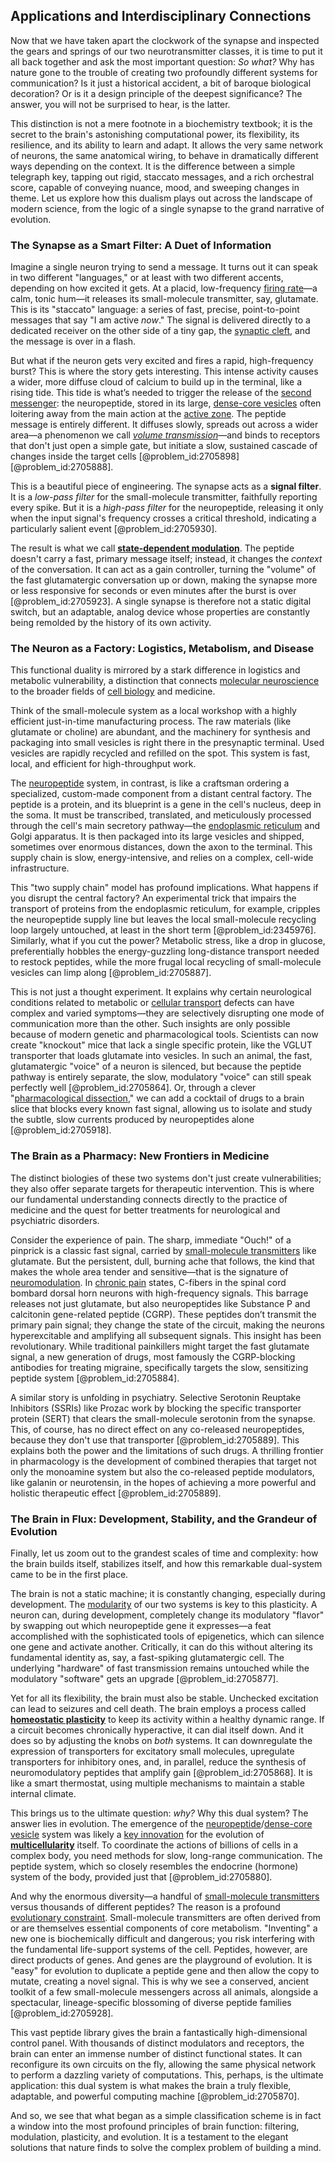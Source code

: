 ## Applications and Interdisciplinary Connections

Now that we have taken apart the clockwork of the synapse and inspected the gears and springs of our two neurotransmitter classes, it is time to put it all back together and ask the most important question: *So what?* Why has nature gone to the trouble of creating two profoundly different systems for communication? Is it just a historical accident, a bit of baroque biological decoration? Or is it a design principle of the deepest significance? The answer, you will not be surprised to hear, is the latter.

This distinction is not a mere footnote in a biochemistry textbook; it is the secret to the brain's astonishing computational power, its flexibility, its resilience, and its ability to learn and adapt. It allows the very same network of neurons, the same anatomical wiring, to behave in dramatically different ways depending on the context. It is the difference between a simple telegraph key, tapping out rigid, staccato messages, and a rich orchestral score, capable of conveying nuance, mood, and sweeping changes in theme. Let us explore how this dualism plays out across the landscape of modern science, from the logic of a single synapse to the grand narrative of evolution.

### The Synapse as a Smart Filter: A Duet of Information

Imagine a single neuron trying to send a message. It turns out it can speak in two different "languages," or at least with two different accents, depending on how excited it gets. At a placid, low-frequency [firing rate](@article_id:275365)—a calm, tonic hum—it releases its small-molecule transmitter, say, glutamate. This is its "staccato" language: a series of fast, precise, point-to-point messages that say "I am active *now*." The signal is delivered directly to a dedicated receiver on the other side of a tiny gap, the [synaptic cleft](@article_id:176612), and the message is over in a flash.

But what if the neuron gets very excited and fires a rapid, high-frequency burst? This is where the story gets interesting. This intense activity causes a wider, more diffuse cloud of calcium to build up in the terminal, like a rising tide. This tide is what’s needed to trigger the release of the [second messenger](@article_id:149044): the neuropeptide, stored in its large, [dense-core vesicles](@article_id:168498) often loitering away from the main action at the [active zone](@article_id:176863). The peptide message is entirely different. It diffuses slowly, spreads out across a wider area—a phenomenon we call *[volume transmission](@article_id:170411)*—and binds to receptors that don't just open a simple gate, but initiate a slow, sustained cascade of changes inside the target cells [@problem_id:2705898] [@problem_id:2705888].

This is a beautiful piece of engineering. The synapse acts as a **signal filter**. It is a *low-pass filter* for the small-molecule transmitter, faithfully reporting every spike. But it is a *high-pass filter* for the neuropeptide, releasing it only when the input signal's frequency crosses a critical threshold, indicating a particularly salient event [@problem_id:2705930].

The result is what we call **[state-dependent modulation](@article_id:197913)**. The peptide doesn't carry a fast, primary message itself; instead, it changes the *context* of the conversation. It can act as a gain controller, turning the "volume" of the fast glutamatergic conversation up or down, making the synapse more or less responsive for seconds or even minutes after the burst is over [@problem_id:2705923]. A single synapse is therefore not a static digital switch, but an adaptable, analog device whose properties are constantly being remolded by the history of its own activity.

### The Neuron as a Factory: Logistics, Metabolism, and Disease

This functional duality is mirrored by a stark difference in logistics and metabolic vulnerability, a distinction that connects [molecular neuroscience](@article_id:162278) to the broader fields of [cell biology](@article_id:143124) and medicine.

Think of the small-molecule system as a local workshop with a highly efficient just-in-time manufacturing process. The raw materials (like glutamate or choline) are abundant, and the machinery for synthesis and packaging into small vesicles is right there in the presynaptic terminal. Used vesicles are rapidly recycled and refilled on the spot. This system is fast, local, and efficient for high-throughput work.

The [neuropeptide](@article_id:167090) system, in contrast, is like a craftsman ordering a specialized, custom-made component from a distant central factory. The peptide is a protein, and its blueprint is a gene in the cell's nucleus, deep in the soma. It must be transcribed, translated, and meticulously processed through the cell's main secretory pathway—the [endoplasmic reticulum](@article_id:141829) and Golgi apparatus. It is then packaged into its large vesicles and shipped, sometimes over enormous distances, down the axon to the terminal. This supply chain is slow, energy-intensive, and relies on a complex, cell-wide infrastructure.

This "two supply chain" model has profound implications. What happens if you disrupt the central factory? An experimental trick that impairs the transport of proteins from the endoplasmic reticulum, for example, cripples the neuropeptide supply line but leaves the local small-molecule recycling loop largely untouched, at least in the short term [@problem_id:2345976]. Similarly, what if you cut the power? Metabolic stress, like a drop in glucose, preferentially hobbles the energy-guzzling long-distance transport needed to restock peptides, while the more frugal local recycling of small-molecule vesicles can limp along [@problem_id:2705887].

This is not just a thought experiment. It explains why certain neurological conditions related to metabolic or [cellular transport](@article_id:141793) defects can have complex and varied symptoms—they are selectively disrupting one mode of communication more than the other. Such insights are only possible because of modern genetic and pharmacological tools. Scientists can now create "knockout" mice that lack a single specific protein, like the VGLUT transporter that loads glutamate into vesicles. In such an animal, the fast, glutamatergic "voice" of a neuron is silenced, but because the peptide pathway is entirely separate, the slow, modulatory "voice" can still speak perfectly well [@problem_id:2705864]. Or, through a clever "[pharmacological dissection](@article_id:169781)," we can add a cocktail of drugs to a brain slice that blocks every known fast signal, allowing us to isolate and study the subtle, slow currents produced by neuropeptides alone [@problem_id:2705918].

### The Brain as a Pharmacy: New Frontiers in Medicine

The distinct biologies of these two systems don't just create vulnerabilities; they also offer separate targets for therapeutic intervention. This is where our fundamental understanding connects directly to the practice of medicine and the quest for better treatments for neurological and psychiatric disorders.

Consider the experience of pain. The sharp, immediate "Ouch!" of a pinprick is a classic fast signal, carried by [small-molecule transmitters](@article_id:188178) like glutamate. But the persistent, dull, burning ache that follows, the kind that makes the whole area tender and sensitive—that is the signature of [neuromodulation](@article_id:147616). In [chronic pain](@article_id:162669) states, C-fibers in the spinal cord bombard dorsal horn neurons with high-frequency signals. This barrage releases not just glutamate, but also neuropeptides like Substance P and calcitonin gene-related peptide (CGRP). These peptides don’t transmit the primary pain signal; they change the state of the circuit, making the neurons hyperexcitable and amplifying all subsequent signals. This insight has been revolutionary. While traditional painkillers might target the fast glutamate signal, a new generation of drugs, most famously the CGRP-blocking antibodies for treating migraine, specifically targets the slow, sensitizing peptide system [@problem_id:2705884].

A similar story is unfolding in psychiatry. Selective Serotonin Reuptake Inhibitors (SSRIs) like Prozac work by blocking the specific transporter protein (SERT) that clears the small-molecule serotonin from the synapse. This, of course, has no direct effect on any co-released neuropeptides, because they don't use that transporter [@problem_id:2705889]. This explains both the power and the limitations of such drugs. A thrilling frontier in pharmacology is the development of combined therapies that target not only the monoamine system but also the co-released peptide modulators, like galanin or neurotensin, in the hopes of achieving a more powerful and holistic therapeutic effect [@problem_id:2705889].

### The Brain in Flux: Development, Stability, and the Grandeur of Evolution

Finally, let us zoom out to the grandest scales of time and complexity: how the brain builds itself, stabilizes itself, and how this remarkable dual-system came to be in the first place.

The brain is not a static machine; it is constantly changing, especially during development. The [modularity](@article_id:191037) of our two systems is key to this plasticity. A neuron can, during development, completely change its modulatory "flavor" by swapping out which neuropeptide gene it expresses—a feat accomplished with the sophisticated tools of epigenetics, which can silence one gene and activate another. Critically, it can do this without altering its fundamental identity as, say, a fast-spiking glutamatergic cell. The underlying "hardware" of fast transmission remains untouched while the modulatory "software" gets an upgrade [@problem_id:2705877].

Yet for all its flexibility, the brain must also be stable. Unchecked excitation can lead to seizures and cell death. The brain employs a process called **[homeostatic plasticity](@article_id:150699)** to keep its activity within a healthy dynamic range. If a circuit becomes chronically hyperactive, it can dial itself down. And it does so by adjusting the knobs on *both* systems. It can downregulate the expression of transporters for excitatory small molecules, upregulate transporters for inhibitory ones, and, in parallel, reduce the synthesis of neuromodulatory peptides that amplify gain [@problem_id:2705868]. It is like a smart thermostat, using multiple mechanisms to maintain a stable internal climate.

This brings us to the ultimate question: *why?* Why this dual system? The answer lies in evolution. The emergence of the [neuropeptide](@article_id:167090)/[dense-core vesicle](@article_id:181435) system was likely a [key innovation](@article_id:146247) for the evolution of **[multicellularity](@article_id:145143)** itself. To coordinate the actions of billions of cells in a complex body, you need methods for slow, long-range communication. The peptide system, which so closely resembles the endocrine (hormone) system of the body, provided just that [@problem_id:2705880].

And why the enormous diversity—a handful of [small-molecule transmitters](@article_id:188178) versus thousands of different peptides? The reason is a profound [evolutionary constraint](@article_id:187076). Small-molecule transmitters are often derived from or are themselves essential components of core metabolism. "Inventing" a new one is biochemically difficult and dangerous; you risk interfering with the fundamental life-support systems of the cell. Peptides, however, are direct products of genes. And genes are the playground of evolution. It is "easy" for evolution to duplicate a peptide gene and then allow the copy to mutate, creating a novel signal. This is why we see a conserved, ancient toolkit of a few small-molecule messengers across all animals, alongside a spectacular, lineage-specific blossoming of diverse peptide families [@problem_id:2705928].

This vast peptide library gives the brain a fantastically high-dimensional control panel. With thousands of distinct modulators and receptors, the brain can enter an immense number of distinct functional states. It can reconfigure its own circuits on the fly, allowing the same physical network to perform a dazzling variety of computations. This, perhaps, is the ultimate application: this dual system is what makes the brain a truly flexible, adaptable, and powerful computing machine [@problem_id:2705870].

And so, we see that what began as a simple classification scheme is in fact a window into the most profound principles of brain function: filtering, modulation, plasticity, and evolution. It is a testament to the elegant solutions that nature finds to solve the complex problem of building a mind.